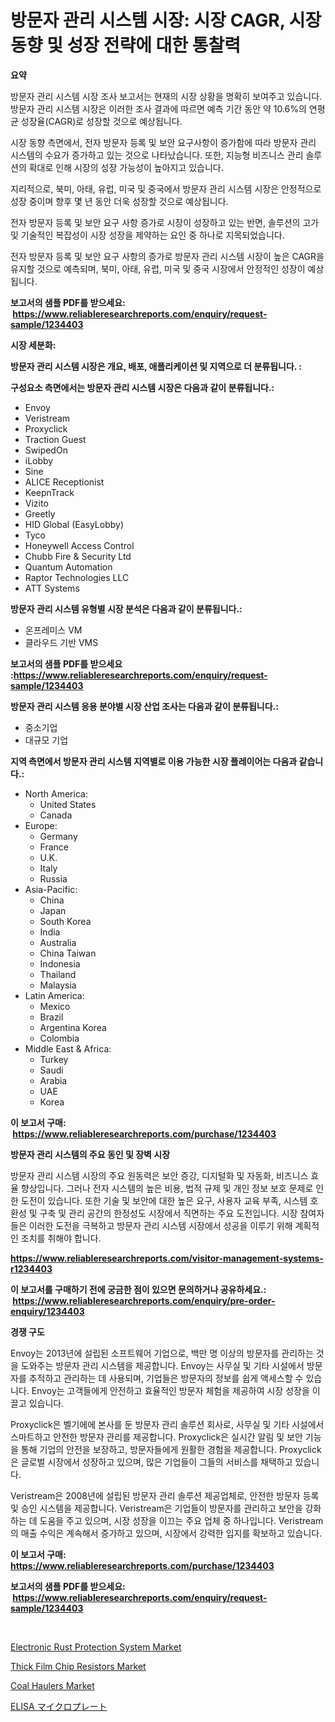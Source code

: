 <p><h1>방문자 관리 시스템 시장: 시장 CAGR, 시장 동향 및 성장 전략에 대한 통찰력</h1></p><p><strong>요약</strong></p>
<p><p>방문자 관리 시스템 시장 조사 보고서는 현재의 시장 상황을 명확히 보여주고 있습니다. 방문자 관리 시스템 시장은 이러한 조사 결과에 따르면 예측 기간 동안 약 10.6%의 연평균 성장율(CAGR)로 성장할 것으로 예상됩니다.</p><p>시장 동향 측면에서, 전자 방문자 등록 및 보안 요구사항이 증가함에 따라 방문자 관리 시스템의 수요가 증가하고 있는 것으로 나타났습니다. 또한, 지능형 비즈니스 관리 솔루션의 확대로 인해 시장의 성장 가능성이 높아지고 있습니다.</p><p>지리적으로, 북미, 아태, 유럽, 미국 및 중국에서 방문자 관리 시스템 시장은 안정적으로 성장 중이며 향후 몇 년 동안 더욱 성장할 것으로 예상됩니다.</p><p>전자 방문자 등록 및 보안 요구 사항 증가로 시장이 성장하고 있는 반면, 솔루션의 고가 및 기술적인 복잡성이 시장 성장을 제약하는 요인 중 하나로 지목되었습니다.</p><p>전자 방문자 등록 및 보안 요구 사항의 증가로 방문자 관리 시스템 시장이 높은 CAGR을 유지할 것으로 예측되며, 북미, 아태, 유럽, 미국 및 중국 시장에서 안정적인 성장이 예상됩니다.</p></p>
<p><strong>보고서의 샘플 PDF를 받으세요: &nbsp;<a href="https://www.reliableresearchreports.com/enquiry/request-sample/1234403">https://www.reliableresearchreports.com/enquiry/request-sample/1234403</a></strong></p>
<p><strong>시장 세분화:</strong></p>
<p><strong> 방문자 관리 시스템 시장은 개요, 배포, 애플리케이션 및 지역으로 더 분류됩니다. :</strong></p>
<p><strong>구성요소 측면에서는 방문자 관리 시스템 시장은 다음과 같이 분류됩니다.:</strong></p>
<p><ul><li>Envoy</li><li>Veristream</li><li>Proxyclick</li><li>Traction Guest</li><li>SwipedOn</li><li>iLobby</li><li>Sine</li><li>ALICE Receptionist</li><li>KeepnTrack</li><li>Vizito</li><li>Greetly</li><li>HID Global (EasyLobby)</li><li>Tyco</li><li>Honeywell Access Control</li><li>Chubb Fire & Security Ltd</li><li>Quantum Automation</li><li>Raptor Technologies LLC</li><li>ATT Systems</li></ul></p>
<p><strong> 방문자 관리 시스템 유형별 시장 분석은 다음과 같이 분류됩니다.:</strong></p>
<p><ul><li>온프레미스 VM</li><li>클라우드 기반 VMS</li></ul></p>
<p><strong>보고서의 샘플 PDF를 받으세요 :<a href="https://www.reliableresearchreports.com/enquiry/request-sample/1234403">https://www.reliableresearchreports.com/enquiry/request-sample/1234403</a></strong></p>
<p><strong> 방문자 관리 시스템 응용 분야별 시장 산업 조사는 다음과 같이 분류됩니다.:</strong></p>
<p><ul><li>중소기업</li><li>대규모 기업</li></ul></p>
<p><strong>지역 측면에서 방문자 관리 시스템 지역별로 이용 가능한 시장 플레이어는 다음과 같습니다.:</strong></p>
<p><ul>
    <li>
        North America:
        <ul>
            <li>United States</li>
            <li>Canada</li>
        </ul>
    </li>
    <li>
        Europe:
        <ul>
            <li>Germany</li>
            <li>France</li>
            <li>U.K.</li>
            <li>Italy</li>
            <li>Russia</li>
        </ul>
    </li>
    <li>
        Asia-Pacific:
        <ul>
            <li>China</li>
            <li>Japan</li>
            <li>South Korea</li>
            <li>India</li>
            <li>Australia</li>
            <li>China Taiwan</li>
            <li>Indonesia</li>
            <li>Thailand</li>
            <li>Malaysia</li>
        </ul>
    </li>
    <li>
        Latin America:
        <ul>
            <li>Mexico</li>
            <li>Brazil</li>
            <li>Argentina Korea</li>
            <li>Colombia</li>
        </ul>
    </li>
    <li>
        Middle East & Africa:
        <ul>
            <li>Turkey</li>
            <li>Saudi</li>
            <li>Arabia</li>
            <li>UAE</li>
            <li>Korea</li>
        </ul>
    </li>
    </ul></p>
<p><strong>이 보고서 구매: &nbsp;<a href="https://www.reliableresearchreports.com/purchase/1234403">https://www.reliableresearchreports.com/purchase/1234403</a></strong></p>
<p><strong>방문자 관리 시스템의 주요 동인 및 장벽 시장</strong></p>
<p><p>방문자 관리 시스템 시장의 주요 원동력은 보안 증강, 디지털화 및 자동화, 비즈니스 효율 향상입니다. 그러나 전자 시스템의 높은 비용, 법적 규제 및 개인 정보 보호 문제로 인한 도전이 있습니다. 또한 기술 및 보안에 대한 높은 요구, 사용자 교육 부족, 시스템 호환성 및 구축 및 관리 공간의 한정성도 시장에서 직면하는 주요 도전입니다. 시장 참여자들은 이러한 도전을 극복하고 방문자 관리 시스템 시장에서 성공을 이루기 위해 계획적인 조치를 취해야 합니다.</p></p>
<p><strong><a href="https://www.reliableresearchreports.com/visitor-management-systems-r1234403">https://www.reliableresearchreports.com/visitor-management-systems-r1234403</a></strong></p>
<p><strong>이 보고서를 구매하기 전에 궁금한 점이 있으면 문의하거나 공유하세요.: &nbsp;<a href="https://www.reliableresearchreports.com/enquiry/pre-order-enquiry/1234403">https://www.reliableresearchreports.com/enquiry/pre-order-enquiry/1234403</a></strong></p>
<p><strong>경쟁 구도</strong></p>
<p><p>Envoy는 2013년에 설립된 소프트웨어 기업으로, 백만 명 이상의 방문자를 관리하는 것을 도와주는 방문자 관리 시스템을 제공합니다. Envoy는 사무실 및 기타 시설에서 방문자를 추적하고 관리하는 데 사용되며, 기업들은 방문자의 정보를 쉽게 액세스할 수 있습니다. Envoy는 고객들에게 안전하고 효율적인 방문자 체험을 제공하여 시장 성장을 이끌고 있습니다.</p><p>Proxyclick은 벨기에에 본사를 둔 방문자 관리 솔루션 회사로, 사무실 및 기타 시설에서 스마트하고 안전한 방문자 관리를 제공합니다. Proxyclick은 실시간 알림 및 보안 기능을 통해 기업의 안전을 보장하고, 방문자들에게 원활한 경험을 제공합니다. Proxyclick은 글로벌 시장에서 성장하고 있으며, 많은 기업들이 그들의 서비스를 채택하고 있습니다.</p><p>Veristream은 2008년에 설립된 방문자 관리 솔루션 제공업체로, 안전한 방문자 등록 및 승인 시스템을 제공합니다. Veristream은 기업들이 방문자를 관리하고 보안을 강화하는 데 도움을 주고 있으며, 시장 성장을 이끄는 주요 업체 중 하나입니다. Veristream의 매출 수익은 계속해서 증가하고 있으며, 시장에서 강력한 입지를 확보하고 있습니다.</p></p>
<p><strong>이 보고서 구매: &nbsp; <a href="https://www.reliableresearchreports.com/purchase/1234403">https://www.reliableresearchreports.com/purchase/1234403</a></strong></p>
<p><strong>보고서의 샘플 PDF를 받으세요: &nbsp;<a href="https://www.reliableresearchreports.com/enquiry/request-sample/1234403">https://www.reliableresearchreports.com/enquiry/request-sample/1234403</a></strong><strong></strong></p>
<p>&nbsp;</p>
<p><p><a href="https://www.linkedin.com/pulse/electronic-rust-protection-system-market-exploring-share-dqnuc?trackingId=Ujv5HZX17DivQuuCBeHCYg%3D%3D">Electronic Rust Protection System Market</a></p><p><a href="https://www.linkedin.com/pulse/thick-film-chip-resistors-market-size-outlook-forecast-2024-79xnc?trackingId=dBF26owjxxiBj7kVdxe8Uw%3D%3D">Thick Film Chip Resistors Market</a></p><p><a href="https://github.com/ChiragRP21/Market-Research-Report-List-4/blob/main/coal-haulers-market.md">Coal Haulers Market</a></p><p><a href="https://github.com/wkuactfdzwizk06/Market-Research-Report-List-1/blob/main/699730826824.md">ELISA マイクロプレート</a></p></p>